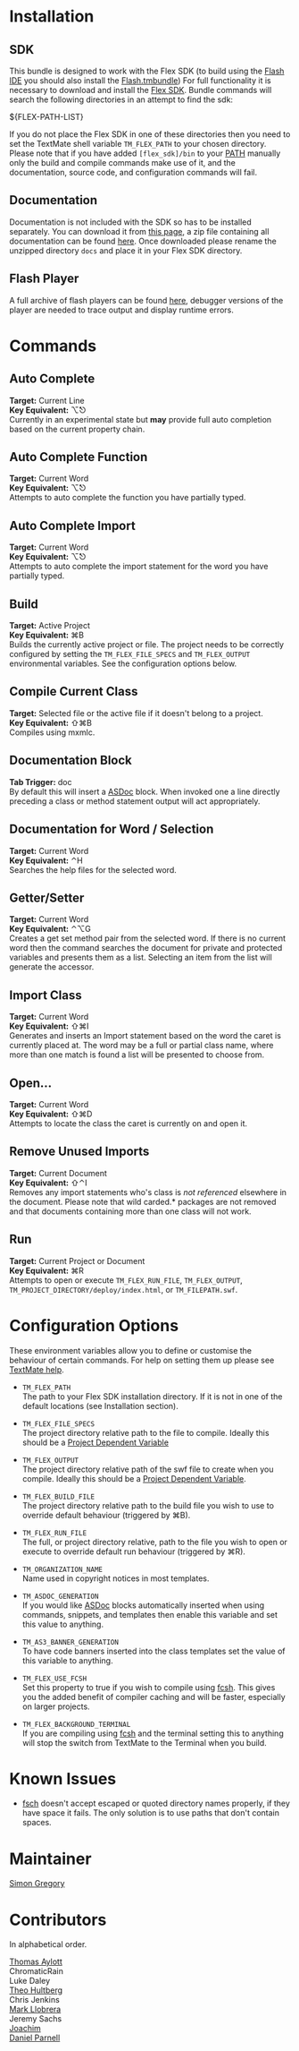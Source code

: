 # Installation

## SDK

This bundle is designed to work with the Flex SDK (to build using the [Flash IDE][fl-ide]
you should also install the [Flash.tmbundle][fl-gh]) For full functionality it
is necessary to download and install the [Flex SDK][fx-dl]. Bundle commands will
search the following directories in an attempt to find the sdk:

${FLEX-PATH-LIST}

If you do not place the Flex SDK in one of these directories then you need to
set the TextMate shell variable `TM_FLEX_PATH` to your chosen directory. Please
note that if you have added `[flex_sdk]/bin` to your [PATH][path-wiki]
manually only the build and compile commands make use of it, and the
documentation, source code, and configuration commands will fail.

## Documentation 

Documentation is not included with the SDK so has to be installed separately.
You can download it from [this page][fx-docs], a zip file containing all 
documentation can be found [here][fx-docs-zip]. Once downloaded please rename
the unzipped directory `docs` and place it in your Flex SDK directory.

## Flash Player
 
A full archive of flash players can be found [here][fp-archive], debugger
versions of the player are needed to trace output and display runtime errors.  

# Commands

## Auto Complete

**Target:** Current Line  
**Key Equivalent:**  ⌥⎋  
Currently in an experimental state but **may** provide full auto completion 
based on the current property chain.

## Auto Complete Function

**Target:** Current Word  
**Key Equivalent:**  ⌥⎋  
Attempts to auto complete the function you have partially typed.

## Auto Complete Import

**Target:** Current Word  
**Key Equivalent:**  ⌥⎋  
Attempts to auto complete the import statement for the word you have partially
typed.

## Build

**Target:** Active Project  
**Key Equivalent:**  ⌘B  
Builds the currently active project or file. The project needs to be correctly 
configured by setting the `TM_FLEX_FILE_SPECS` and `TM_FLEX_OUTPUT` 
environmental variables. See the configuration options below.

## Compile Current Class

**Target:** Selected file or the active file if it doesn't belong to a project.  
**Key Equivalent:** ⇧⌘B  
Compiles using mxmlc.

## Documentation Block 

**Tab Trigger:** doc  
By default this will insert a [ASDoc][asdoc] block. When invoked one a line 
directly preceding a class or method statement output will act appropriately.

## Documentation for Word / Selection

**Target:** Current Word  
**Key Equivalent:** ⌃H  
Searches the help files for the selected word. 

## Getter/Setter

**Target:** Current Word  
**Key Equivalent:** ⌃⌥G  
Creates a get set method pair from the selected word. If there is no current 
word then the command searches the document for private and protected variables 
and presents them as a list. Selecting an item from the list will generate the
accessor.

## Import Class 

**Target:** Current Word  
**Key Equivalent:** ⇧⌘I  
Generates and inserts an Import statement based on the word the caret is
currently placed at. The word may be a full or partial class name, where more
than one match is found a list will be presented to choose from.

## Open...

**Target:** Current Word  
**Key Equivalent:** ⇧⌘D  
Attempts to locate the class the caret is currently on and open it.  

## Remove Unused Imports

**Target:** Current Document  
**Key Equivalent:**	⇧⌃I  
Removes any import statements who's class is *not referenced* elsewhere in the
document. Please note that wild carded.* packages are not removed and that
documents containing more than one class will not work.

## Run

**Target:** Current Project or Document  
**Key Equivalent:**	⌘R  
Attempts to open or execute `TM_FLEX_RUN_FILE`, `TM_FLEX_OUTPUT`,
`TM_PROJECT_DIRECTORY/deploy/index.html`, or `TM_FILEPATH.swf`.

# Configuration Options

These environment variables allow you to define or customise the behaviour of
certain commands. For help on setting them up please see
[TextMate help](?environment_variables).

* `TM_FLEX_PATH`  
The path to your Flex SDK installation directory. If it is not in one of the
default locations (see Installation section).

* `TM_FLEX_FILE_SPECS`  
The project directory relative path to the file to compile. Ideally this should
be a [Project Dependent Variable](?project_dependent_variables)

* `TM_FLEX_OUTPUT`  
The project directory relative path of the swf file to create when you compile.
Ideally this should be a [Project Dependent Variable](?project_dependent_variables).

* `TM_FLEX_BUILD_FILE`  
The project directory relative path to the build file you wish to use to
override default behaviour (triggered by  ⌘B).

* `TM_FLEX_RUN_FILE`  
The full, or project directory relative, path to the file you wish to open or
execute to override default run behaviour (triggered by  ⌘R).

* `TM_ORGANIZATION_NAME`  
Name used in copyright notices in most templates.

* `TM_ASDOC_GENERATION`  
If you would like [ASDoc][asdoc] blocks automatically inserted when using
commands, snippets, and templates then enable this variable and set this value
to anything.

* `TM_AS3_BANNER_GENERATION`  
To have code banners inserted into the class templates set the value of this
variable to anything.

* `TM_FLEX_USE_FCSH`  
Set this property to true if you wish to compile using [fcsh][fcsh]. This gives
you the added benefit of compiler caching and will be faster, especially on 
larger projects.

* `TM_FLEX_BACKGROUND_TERMINAL`  
If you are compiling using [fcsh][fcsh] and the terminal setting this to
anything will stop the switch from TextMate to the Terminal when you build.

# Known Issues

* [fsch][fcsh] doesn't accept escaped or quoted directory names properly, if
they have space it fails. The only solution is to use paths that don't contain
spaces.

# Maintainer

[Simon Gregory](http://blog.simongregory.com)  

# Contributors

In alphabetical order.

[Thomas Aylott](http://subtlegradient.com/)  
ChromaticRain  
Luke Daley  
[Theo Hultberg](http://blog.iconara.net/2007/02/23/textmate-flex-tips/)  
Chris Jenkins  
[Mark Llobrera](http://www.dirtystylus.com/blog/)  
Jeremy Sachs   
[Joachim](http://www.4d.be/)  
[Daniel Parnell](http://blog.danielparnell.com/?p=22)   

[fl-gh]: http://github.com/simongregory/flash-tmbundle/tree/master "Flash TextMate Bundle"
[fl-ide]: http://www.adobe.com/products/flash "Adobe Flash"
[fx-dl]: http://www.adobe.com/products/flex/flexdownloads/ "Flex Downloads"
[path-wiki]: http://en.wikipedia.org/wiki/Environment_variable#Examples_of_UNIX_environment_variables "Unix environmental variables"
[fp-archive]: http://www.adobe.com/go/tn_14266 "Flash Player Archive"
[fx-docs]: http://www.adobe.com/support/documentation/en/flex/ "Flex Documentation"
[fx-docs-zip]: http://www.adobe.com/go/flex_documentation_zip "Flex Documentation zip"
[asdoc]: http://livedocs.adobe.com/flex/gumbo/html/WSd0ded3821e0d52fe1e63e3d11c2f44bb7b-7fe7.html "ASDoc Help"
[fcsh]: http://livedocs.adobe.com/flex/3/html/help.html?content=compilers_32.html "Fcsh Documentation"